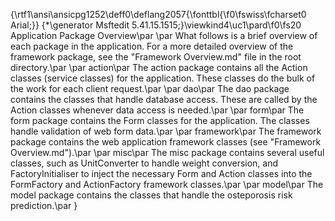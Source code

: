 {\rtf1\ansi\ansicpg1252\deff0\deflang2057{\fonttbl{\f0\fswiss\fcharset0 Arial;}}
{\*\generator Msftedit 5.41.15.1515;}\viewkind4\uc1\pard\f0\fs20 Application Package Overview\par
\par
What follows is a brief overview of each package in the application. For a more detailed overview of the framework package, see the "Framework Overview.md" file in the root directory.\par
\par
action\par
The action package contains all the Action classes (service classes) for the application. These classes do the bulk of the work for each client request.\par
\par
dao\par
The dao package contains the classes that handle database access. These are called by the Action classes whenever data access is needed.\par
\par
form\par
The form package contains the Form classes for the application. The classes handle validation of web form data.\par
\par
framework\par
The framework package contains the web application framework classes (see "Framework Overview.md").\par
\par
misc\par
The misc package contains several useful classes, such as UnitConverter to handle weight conversion, and FactoryInitialiser to inject the necessary Form and Action classes into the FormFactory and ActionFactory framework classes.\par
\par
model\par
The model package contains the classes that handle the osteporosis risk prediction.\par
}
 